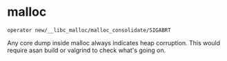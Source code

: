 # malloc

`operator new/__libc_malloc/malloc_consolidate/SIGABRT`

Any core dump inside malloc always indicates heap corruption.
This would require asan build or valgrind to check what's going on.
